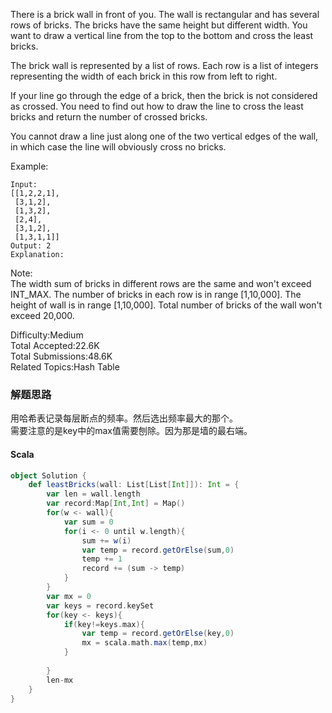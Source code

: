 There is a brick wall in front of you. The wall is rectangular and has several rows of bricks. The bricks have the same height but different width. You want to draw a vertical line from the top to the bottom and cross the least bricks.

The brick wall is represented by a list of rows. Each row is a list of integers representing the width of each brick in this row from left to right.

If your line go through the edge of a brick, then the brick is not considered as crossed. You need to find out how to draw the line to cross the least bricks and return the number of crossed bricks.

You cannot draw a line just along one of the two vertical edges of the wall, in which case the line will obviously cross no bricks.

Example:
```
Input: 
[[1,2,2,1],
 [3,1,2],
 [1,3,2],
 [2,4],
 [3,1,2],
 [1,3,1,1]]
Output: 2
Explanation: 
```

Note:  
The width sum of bricks in different rows are the same and won't exceed INT_MAX.
The number of bricks in each row is in range [1,10,000]. The height of wall is in range [1,10,000]. Total number of bricks of the wall won't exceed 20,000.

Difficulty:Medium  
Total Accepted:22.6K  
Total Submissions:48.6K  
Related Topics:Hash Table

### 解题思路
用哈希表记录每层断点的频率。然后选出频率最大的那个。  
需要注意的是key中的max值需要刨除。因为那是墙的最右端。
#### Scala
```scala
object Solution {
    def leastBricks(wall: List[List[Int]]): Int = {
        var len = wall.length
        var record:Map[Int,Int] = Map()
        for(w <- wall){
            var sum = 0
            for(i <- 0 until w.length){
                sum += w(i)
                var temp = record.getOrElse(sum,0)
                temp += 1
                record += (sum -> temp)
            }
        }
        var mx = 0
        var keys = record.keySet
        for(key <- keys){
            if(key!=keys.max){
                var temp = record.getOrElse(key,0)
                mx = scala.math.max(temp,mx)
            }
            
        }
        len-mx
    }
}
```